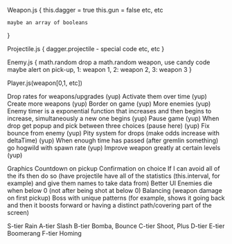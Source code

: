 Weapon.js {
    this.dagger = true
    this.gun = false
    etc, etc

    maybe an array of booleans
}

Projectile.js {
    dagger.projectile - special code
    etc, etc
}

Enemy.js {
    math.random drop a math.random weapon, use candy code
    maybe alert on pick-up, 1: weapon 1, 2: weapon 2, 3: weapon 3
}

Player.js(weapon[0,1, etc])

Drop rates for weapons/upgrades (yup)
Activate them over time (yup)
Create more weapons (yup)
Border on game (yup)
More enemies (yup)
Enemy timer is a exponential function that increases and then begins to increase, simultaneously a new one begins (yup)
Pause game (yup)
When drop get popup and pick between three choices (pause here) (yup)
Fix bounce from enemy (yup)
Pity system for drops (make odds increase with deltaTime) (yup)
When enough time has passed (after gremlin something) go hogwild with spawn rate (yup)
Improve weapon greatly at certain levels (yup)

Graphics
Countdown on pickup
Confirmation on choice
If I can avoid all of the ifs then do so (have projectile have all of the statistics (this.interval, for example) and give them names to take data from)
Better UI
Enemies die when below 0 (not after being shot at below 0)
Balancing (weapon damage on first pickup)
Boss with unique patterns (for example, shows it going back and then it boosts forward or having a distinct path/covering part of the screen)


S-tier Rain
A-tier Slash
B-tier Bomba, Bounce
C-tier Shoot, Plus
D-tier
E-tier Boomerang
F-tier Homing